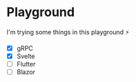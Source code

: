 # Playground
I'm trying some things in this playground :zap:

- [x] gRPC
- [x] Svelte
- [ ] Flutter
- [ ] Blazor
